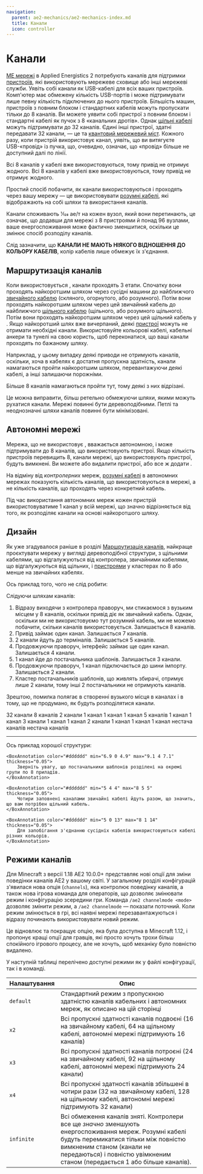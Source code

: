 ```yaml
---
navigation:
  parent: ae2-mechanics/ae2-mechanics-index.md
  title: Канали
  icon: controller
---
```


# Канали

[МЕ мережі](me-network-connections.md) в Applied Energistics 2 потребують каналів для підтримки [пристроїв](../ae2-mechanics/devices.md), які використовують мережеве сховище або інші мережеві служби. Уявіть собі канали як USB-кабелі для всіх ваших пристроїв. Комп'ютер має обмежену кількість USB-портів і може підтримувати лише певну кількість підключених до нього пристроїв. Більшість машин, пристроїв з повним блоком і стандартних кабелів можуть пропускати тільки до 8 каналів. Ви можете уявити собі пристрої з повним блоком і стандартні кабелі як пучок з 8 «канальних дротів». Однак [щільні кабелі](../items-blocks-machines/cables.md#dense-cable) можуть підтримувати до 32 каналів. Єдині інші пристрої, здатні передавати 32 канали, — це <ItemLink id="me_p2p_tunnel" /> та [квантовий мережевий міст](../items-blocks-machines/quantum_bridge.md). Кожного разу, коли пристрій використовує канал, уявіть, що ви витягуєте USB-«провід» із пучка, що, очевидно, означає, що «провід» більше не доступний далі по лінії.

<GameScene zoom="7" interactive={true}>
  <ImportStructure src="../assets/assemblies/channel_demonstration_1.snbt" />

  <LineAnnotation color="#33ff33" from="1 .4 .7" to="2.4 .4 .7" alwaysOnTop={true}/>
  <LineAnnotation color="#33ff33" from="1 .6 .7" to="2.4 .6 .7" alwaysOnTop={true}/>
  <LineAnnotation color="#33ff33" from="1 .4 .6" to="2.6 .4 .6" alwaysOnTop={true}/>
  <LineAnnotation color="#33ff33" from="1 .6 .6" to="2.6 .6 .6" alwaysOnTop={true}/>
  <LineAnnotation color="#33ff33" from="1 .6 .6" to="2.6 .6 .6" alwaysOnTop={true}/>

  <LineAnnotation color="#33ff33" from="2.4 .6 .7" to="2.4 .6 1.5" alwaysOnTop={true}/>
  <LineAnnotation color="#33ff33" from="2.4 .4 .7" to="2.4 .4 1.5" alwaysOnTop={true}/>
  <LineAnnotation color="#33ff33" from="2.6 .6 .6" to="2.6 .6 1.5" alwaysOnTop={true}/>
  <LineAnnotation color="#33ff33" from="2.6 .4 .6" to="2.6 .4 1.5" alwaysOnTop={true}/>

  <LineAnnotation color="#33ff33" from="2.1 .6 1.5" to="2.4 .6 1.5" alwaysOnTop={true}/>
  <LineAnnotation color="#33ff33" from="2.6 .4 1.5" to="2.9 .4 1.5" alwaysOnTop={true}/>

  <LineAnnotation color="#33ff33" from="2.6 .6 1.5" to="2.6 .9 1.5" alwaysOnTop={true}/>
  <LineAnnotation color="#33ff33" from="2.4 .1 1.5" to="2.4 .4 1.5" alwaysOnTop={true}/>

  <LineAnnotation color="#33ff33" from="1 .6 .4" to="3.5 .6 .4" alwaysOnTop={true}/>
  <LineAnnotation color="#33ff33" from="1 .4 .4" to="3.5 .4 .4" alwaysOnTop={true}/>

  <LineAnnotation color="#33ff33" from="3.5 .6 .4" to="3.5 .9 .4" alwaysOnTop={true}/>
  <LineAnnotation color="#33ff33" from="3.5 .1 .4" to="3.5 .4 .4" alwaysOnTop={true}/>

  <LineAnnotation color="#33ff33" from="1 .6 .3" to="1.5 .6 .3" alwaysOnTop={true}/>
  <LineAnnotation color="#33ff33" from="1 .4 .3" to="1.5 .4 .3" alwaysOnTop={true}/>

  <LineAnnotation color="#33ff33" from="1.5 .6 .3" to="1.5 .9 .3" alwaysOnTop={true}/>
  <LineAnnotation color="#33ff33" from="1.5 .1 .3" to="1.5 .4 .3" alwaysOnTop={true}/>

  <LineAnnotation color="#ff3333" from="3.5 .5 .5" to="5.5 .5 .5" alwaysOnTop={true}>
  Всі 8 каналів у кабелі вже використовуються, тому привід не отримує жодного.  
  </LineAnnotation>

  <LineAnnotation color="#993333" from="1 .5 .5" to="1.25 .5 .5" alwaysOnTop={true}/>
  <LineAnnotation color="#993333" from="1.5 .5 .5" to="1.75 .5 .5" alwaysOnTop={true}/>
  <LineAnnotation color="#993333" from="2 .5 .5" to="2.25 .5 .5" alwaysOnTop={true}/>
  <LineAnnotation color="#993333" from="2.5 .5 .5" to="2.75 .5 .5" alwaysOnTop={true}/>
  <LineAnnotation color="#993333" from="3 .5 .5" to="3.25 .5 .5" alwaysOnTop={true}/>

  <DiamondAnnotation pos="3.6 0.5 0.5" color="#ff0000">
        Всі 8 каналів у кабелі вже використовуються, тому привід не отримує жодного.
    </DiamondAnnotation>

  <IsometricCamera yaw="15" pitch="30" />
</GameScene>

Простий спосіб побачити, як канали використовуються і проходять через вашу мережу — це використовувати [розумні кабелі](../items-blocks-machines/cables.md), які відображають на собі шляхи та використання каналів.

Канали споживають 1⁄128 ae/т на кожен вузол, який вони перетинають, це означає, що додавши <ItemLink id="controller" /> для мережі з 8 пристроями й понад 96 вузлами, ваше енергоспоживання може фактично зменшитися, оскільки це змінює спосіб розподілу каналів.

Слід зазначити, що **КАНАЛИ НЕ МАЮТЬ НІЯКОГО ВІДНОШЕННЯ ДО КОЛЬОРУ КАБЕЛІВ**, колір кабелів лише обмежує їх з'єднання.

## Маршрутизація каналів

Коли використовується <ItemLink id="controller" />, канали проходять 3 етапи. Спочатку вони проходять найкоротшим шляхом через сусідні машини до найближчого [звичайного кабелю](../items-blocks-machines/cables.md) (скляного, огорнутого, або розумного). Потім вони проходять найкоротшим шляхом через цей звичайний кабель до найближчого [щільного кабелю](../items-blocks-machines/cables.md) (щільного, або розумного щільного). Потім вони проходять найкоротшим шляхом через цей щільний кабель у <ItemLink id="controller" />. Якщо найкоротший шлях вже вичерпаний, деякі [пристрої](devices.md) можуть не отримати необхідні канали. Використовуйте кольорові кабелі, кабельні анкери та тунелі на свою користь, щоб переконатися, що ваші канали проходять по бажаному шляху.

Наприклад, у цьому випадку деякі приводи не отримують каналів, оскільки, хоча в кабелях є достатня пропускна здатність, канали намагаються пройти найкоротшим шляхом, перевантажуючи деякі кабелі, а інші залишаючи порожніми.

<GameScene zoom="4" interactive={true}>
  <ImportStructure src="../assets/assemblies/channel_path_length_issue.snbt" />

  <LineAnnotation color="#33ff33" from="3 .5 1.4" to="0.4 0.5 1.4" alwaysOnTop={true} thickness="0.05"/>
  <LineAnnotation color="#33ff33" from="0.4 .5 1.4" to="0.4 0.5 3.6" alwaysOnTop={true} thickness="0.05"/>
  <LineAnnotation color="#33ff33" from="0.4 0.5 3.6" to="1.4 0.5 3.6" alwaysOnTop={true} thickness="0.05"/>
  <LineAnnotation color="#33ff33" from="1.4 0.5 3.6" to="1.4 0.5 5" alwaysOnTop={true} thickness="0.05"/>

  <LineAnnotation color="#33ff33" from="3 0.5 3.6" to="1.6 0.5 3.6" alwaysOnTop={true} thickness="0.05"/>
  <LineAnnotation color="#33ff33" from="1.6 0.5 3.6" to="1.6 0.5 5" alwaysOnTop={true} thickness="0.05"/>

  <LineAnnotation color="#ff3333" from="3 .5 1.6" to="0.6 .5 1.6" alwaysOnTop={true} thickness="0.05"/>
  <LineAnnotation color="#ff3333" from="0.6 .5 1.6" to="0.6 .5 3.4" alwaysOnTop={true} thickness="0.05"/>
  <LineAnnotation color="#ff3333" from="0.6 .5 3.4" to="1.4 .5 3.4" alwaysOnTop={true} thickness="0.05"/>

  <LineAnnotation color="#ff3333" from="3 .5 3.4" to="1.6 .5 3.4" alwaysOnTop={true} thickness="0.05"/>

  <BoxAnnotation color="#dddddd" min="1.2 0.2 3.2" max="1.8 0.8 3.8" alwaysOnTop={true} thickness="0.05">
        Більше 8 каналів намагаються пройти тут, тому деякі з них відрізані.
  </BoxAnnotation>

  <IsometricCamera yaw="90" pitch="90" />

</GameScene>

Це можна виправити, більш ретельно обмежуючи шляхи, якими можуть рухатися канали. Мережі повинні бути деревоподібними.
Петлі та неоднозначні шляхи каналів повинні бути мінімізовані.

<GameScene zoom="4" interactive={true}>
  <ImportStructure src="../assets/assemblies/channel_path_length_issue_fix.snbt" />

  <LineAnnotation color="#33ff33" from="3 .5 1.4" to="0.4 0.5 1.4" alwaysOnTop={true} thickness="0.05"/>
  <LineAnnotation color="#33ff33" from="0.4 .5 1.4" to="0.4 0.5 5.6" alwaysOnTop={true} thickness="0.05"/>
  <LineAnnotation color="#33ff33" from="0.4 0.5 5.6" to="1 0.5 5.6" alwaysOnTop={true} thickness="0.05"/>

  <LineAnnotation color="#33ff33" from="3 0.5 3.6" to="1.6 0.5 3.6" alwaysOnTop={true} thickness="0.05"/>
  <LineAnnotation color="#33ff33" from="1.6 0.5 3.6" to="1.6 0.5 5" alwaysOnTop={true} thickness="0.05"/>

  <IsometricCamera yaw="90" pitch="90" />

</GameScene>

## Автономні мережі

Мережа, що не використовує <ItemLink id="controller" />, вважається автономною,  і може підтримувати до 8 каналів, що використовують пристрої. Якщо кількість пристроїв перевищить 8, канали мережі, що використовують пристрої, будуть вимкнені. Ви можете або видалити пристрої, або все ж додати <ItemLink id="controller" />.

На відміну від *контролерних* мереж, [розумні кабелі](../items-blocks-machines/cables.md) в автономних мережах показують кількість каналів, що використовуються в мережі, а не кількість каналів, що проходять через конкретний кабель.

Під час використання автономних мереж кожен пристрій використовуватиме 1 канал у всій мережі, що значно відрізняється від того, як <ItemLink id="controller" /> розподіляє канали на основі найкоротшого шляху.

## Дизайн

Як уже згадувалося раніше в розділі [Маршрутизація каналів](channels.md#channel-routing), найкраще проєктувати мережу у вигляді деревоподібної структури, з щільними кабелями, що відгалужуються від контролера, звичайними кабелями, що відгалужуються від щільних, і [пристроями](../ae2-mechanics/devices.md) у кластерах по 8 або менше на звичайних кабелях.

Ось приклад того, чого не слід робити:

Слідуючи шляхам каналів:

1. Відразу виходячи з контролера праворуч, ми стикаємося з вузьким місцем у 8 каналів, оскільки привід діє як звичайний кабель.
Однак, оскільки ми не використовуємо тут розумний кабель, ми не можемо побачити, скільки каналів використовується. Залишається 8 каналів.
2. Привід займає один канал.
Залишається 7 каналів.
3. 2 канали йдуть до терміналів.
Залишається 5 каналів.
4. Продовжуючи праворуч, інтерфейс займає ще один канал.
Залишається 4 канали.
5. 1 канал йде до постачальника шаблонів.
Залишається 3 канали.
6. Продовжуючи праворуч, 1 канал підключається до шини імпорту.
Залишається 2 канали.
7. Кластер постачальників шаблонів, що живлять збирачі, отримує лише 2 канали, тому інші 2 постачальники не отримують каналів.

Зрештою, помилка полягає в створенні вузького місця в каналах і в тому, що не продумано, як будуть розподілятися канали.

<GameScene zoom="4" interactive={true}>
  <ImportStructure src="../assets/assemblies/bad_network_structure.snbt" />

<LineAnnotation color="#33ff33" from="6.5 .5 1.5" to="6 .5 1.5" alwaysOnTop={true} thickness="0.4">
  32 канали
</LineAnnotation>

<LineAnnotation color="#33ff33" from="6 .5 1.5" to="5.5 .5 1.5" alwaysOnTop={true} thickness="0.2">
  8 каналів
</LineAnnotation>

<LineAnnotation color="#33ff33" from="5.5 .5 1.5" to="5.5 1.5 1.5" alwaysOnTop={true} thickness="0.1">
  2 канали
</LineAnnotation>

<LineAnnotation color="#33ff33" from="5.5 .5 1.5" to="5.5 .3 1.5" alwaysOnTop={true} thickness="0.071">
  1 канал
</LineAnnotation>

<LineAnnotation color="#33ff33" from="5.5 1.5 1.5" to="5.5 2.5 1.5" alwaysOnTop={true} thickness="0.071">
  1 канал
</LineAnnotation>

<LineAnnotation color="#33ff33" from="5.5 2.5 1.5" to="5.5 2.5 1.1" alwaysOnTop={true} thickness="0.071">
  1 канал
</LineAnnotation>

<LineAnnotation color="#33ff33" from="5.5 .5 1.5" to="4.5 .5 1.5" alwaysOnTop={true} thickness="0.158">
  5 каналів
</LineAnnotation>

<LineAnnotation color="#33ff33" from="4.5 .5 1.5" to="4.5 .3 1.5" alwaysOnTop={true} thickness="0.071">
  1 канал
</LineAnnotation>

<LineAnnotation color="#33ff33" from="4.5 .5 1.5" to="4.5 1.5 1.5" alwaysOnTop={true} thickness="0.071">
  1 канал
</LineAnnotation>

<LineAnnotation color="#33ff33" from="4.5 .5 1.5" to="3.5 .5 1.5" alwaysOnTop={true} thickness="0.122">
  3 канали
</LineAnnotation>

<LineAnnotation color="#33ff33" from="3.5 .5 1.5" to="3.5 2.5 1.5" alwaysOnTop={true} thickness="0.071">
  1 канал
</LineAnnotation>

<LineAnnotation color="#33ff33" from="3.5 2.5 1.5" to="3.7 2.5 1.5" alwaysOnTop={true} thickness="0.071">
  1 канал
</LineAnnotation>

<LineAnnotation color="#33ff33" from="3.5 .5 1.5" to="1.5 .5 1.5" alwaysOnTop={true} thickness="0.1">
  2 канали
</LineAnnotation>

<LineAnnotation color="#33ff33" from="1.5 0.5 1.5" to="1.5 0.3 1.5" alwaysOnTop={true} thickness="0.071">
  1 канал
</LineAnnotation>

<LineAnnotation color="#33ff33" from="1.5 0.5 1.5" to="0.5 0.5 1.5" alwaysOnTop={true} thickness="0.071">
  1 канал
</LineAnnotation>

<LineAnnotation color="#33ff33" from="0.5 0.5 1.5" to="0.5 0.5 0.5" alwaysOnTop={true} thickness="0.071">
  1 канал
</LineAnnotation>

<LineAnnotation color="#ff3333" from="0.5 1.5 1.5" to="0.5 1.3 1.5" alwaysOnTop={true} thickness="0.071">
  нестача каналів
</LineAnnotation>

<LineAnnotation color="#ff3333" from="1.5 1.5 0.5" to="1.5 1.3 0.5" alwaysOnTop={true} thickness="0.071">
  нестача каналів
</LineAnnotation>

  <IsometricCamera yaw="195" pitch="30" />
</GameScene>

---

Ось приклад хорошої структури:

<GameScene zoom="2.5" interactive={true}>
  <ImportStructure src="../assets/assemblies/treelike_network_structure.snbt" />

    <BoxAnnotation color="#dddddd" min="6.9 0 4.9" max="9.1 4 7.1" thickness="0.05">
        Зверніть увагу, що постачальники шаблонів розділені на окремі групи по 8 приладів.
    </BoxAnnotation>

    <BoxAnnotation color="#dddddd" min="5 4 4" max="8 5 5" thickness="0.05">
        Чотири заповнені каналами звичайні кабелі йдуть разом, що значить, що вам потрібен щільний кабель.
    </BoxAnnotation>

    <BoxAnnotation color="#dddddd" min="5 0 13" max="8 1 14" thickness="0.05">
        Для запобігання з'єднанню сусідніх кабелів використовуються кабелі різних кольорів.
    </BoxAnnotation>


  <IsometricCamera yaw="315" pitch="30" />
</GameScene>

## Режими каналів

Для Minecraft з версії 1.18 AE2 10.0.0+ представляє нові опції для зміни поведінки каналів AE2 у вашому світі. У загальному розділі конфігурацій з'явилася нова опція (`channels`), яка контролює поведінку каналів, а також нова ігрова команда для операторів, що дозволяє змінювати режим і конфігурацію зсередини гри. Команда `/ae2 channelmode <mode>` дозволяє змінити режим, а `/ae2 channelmode` — показати поточний. Коли режим змінюється в грі, всі наявні мережі перезавантажуються і відразу починають використовувати новий режим.

Це відновлює та покращує опцію, яка була доступна в Minecraft 1.12, і пропонує кращі опції для гравців, які просто хочуть трохи більш спокійного ігрового процесу, але не хочуть, щоб механіку було повністю видалено.


У наступній таблиці перелічено доступні режими як у файлі конфігурації, так і в команді.

| Налаштування    | Опис                                                                                                                                                                                                                               |
| ---------- | ----------------------------------------------------------------------------------------------------------------------------------------------------------------------------------------------------------------------------------------- |
| `default`  | Стандартний режим з пропускною здатністю каналів кабельних і автономних мереж, як описано на цій сторінці                                                                                                                           |
| `x2`       | Всі пропускні здатності каналів подвоєні (16 на звичайному кабелі, 64 на щільному кабелі, автономні мережі підтримують 16 каналів)                                                                                                                           |
| `x3`       | Всі пропускні здатності каналів потроєні (24 на звичайному кабелі, 92 на щільному кабелі, автономні мережі підтримують 24 канали)                                                                                                                           |
| `x4`       | Всі пропускні здатності каналів збільшені в чотири рази (32 на звичайному кабелі, 128 на щільному кабелі, автономні мережі підтримують 32 канали)                                                                                                                       |
| `infinite` | Всі обмеження каналів зняті. Контролери все ще *значно* зменшують енергоспоживання мереж. Розумні кабелі будуть перемикатися тільки між повністю вимкненим станом (канали не передаються) і повністю увімкненим станом (передається 1 або більше каналів). |